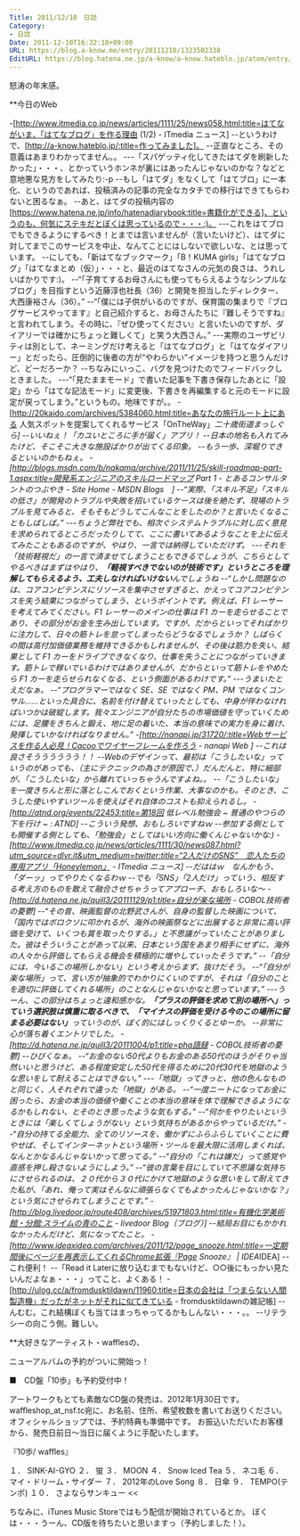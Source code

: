```yaml
---
Title: 2011/12/10　日誌
Category:
- 日誌
Date: 2011-12-10T16:32:18+09:00
URL: https://blog.a-know.me/entry/20111210/1323502338
EditURL: https://blog.hatena.ne.jp/a-know/a-know.hateblo.jp/atom/entry/12921228815727979376
---
```




怒涛の年末感。


**今日のWeb

-[http://www.itmedia.co.jp/news/articles/1111/25/news058.html:title=はてながいま、「はてなブログ」を作る理由 (1/2) - ITmedia ニュース]
--というわけで、[http://a-know.hateblo.jp/:title=作ってみました]。
--正直なところ、その意義はあまりわかってません。。
---「スパゲッティ化してきたはてダを刷新したかった」・・・、とかっていうホンネが裏にはあったんじゃないのかな？などと意地悪な見方をしてみたり:-p
--もし「はてダ」をなくして「はてブロ」に一本化、というのであれば、投稿済みの記事の完全なカタチでの移行はできてもらわないと困るなぁ。
--あと、はてダの投稿内容の[https://www.hatena.ne.jp/info/hatenadiarybook:title=書籍化ができる]、というのも、何気にステキだとぼくは思っているので・・・:)。
---これをはてブロでもできるようにするべき！とまでは言いませんが（言いたいけど）、はてダに対してまでこのサービスを中止、なんてことにはしないで欲しいな、とは思っています。
--にしても、「新はてなブックマーク」「B！KUMA girls」「はてなブログ」「はてなまとめ（仮）」・・・と、最近のはてなさんの元気の良さは、うれしいばかりです:)。
--“「子育てするお母さんにも使ってもらえるようなシンプルなブログ」を目指すという近藤淳也社長（36）と開発を担当したディレクター、大西康裕さん（36）。”
--“「僕には子供がいるのですが、保育園の集まりで『ブログサービスやってます』と自己紹介すると、お母さんたちに『難しそうですね』と言われてしまう。その時に、『ぜひ使ってください』と言いたいのですが、ダイアリーでは確かにちょっと難しくて」と笑う大西さん。”
---実際のユーザビリティは別として、ネーミングだけ考えると「はてなブログ」と「はてなダイアリー」とだったら、圧倒的に後者の方が“やわらかい”イメージを持つと思うんだけど、どーだろーか？
--ちなみにいっこ、バグを見つけたのでフィードバックしときました。
---“「見たままモード」で書いた記事を下書き保存したあとに「設定」から「はてな記法モード」に変更後、下書きを再編集すると元のモードに設定が戻ってしまう。”というもの。地味ですが。。
-[http://20kaido.com/archives/5384060.html:title=あなたの旅行ルート上にある 人気スポットを提案してくれるサービス「OnTheWay」*二十歳街道まっしぐら]
--いいねぇ！「カユいところに手が届く」アプリ！
--日本の地名も入れてみたけど、そこそこ大きな施設ばかりが出てくる印象。
--もう一歩、深堀りできるといいのかもねぇ。
-[http://blogs.msdn.com/b/nakama/archive/2011/11/25/skill-roadmap-part-1.aspx:title=開発系エンジニアのスキルロードマップ Part 1 - とあるコンサルタントのつぶやき - Site Home - MSDN Blogs　]
--“実際、「スキル不足」「スキルの低さ」が開発のトラブルや失敗を招いているケースは後を絶たず、現場のトラブルを見てみると、そもそもどうしてこんなことをしたのか？と言いたくなることもしばしば。”
---ちょうど弊社でも、相次ぐシステムトラブルに対し広く意見を求められてるところだったりしてて、ここに書いてあるようなことを上に伝えてみたこともあるのですが、やはり、一言では納得していただけず。
---それを「技術軽視だ」の一言で済ませてしまうこともできるでしょうが、こちらとしてやるべきはまずはやはり、<span class="deco" style="font-weight:bold;">「軽視すべきでないのが技術です」というところを理解してもらえるよう、工夫しなければいけない</span>んでしょうね
--“しかし問題なのは、コアコンピテンスにリソースを集中させすぎると、かえってコアコンピテンスを失う結果につながってしまう、というポイントです。例えば、F1 レーサーを考えてみてください。F1 レーサーのメインの仕事は F1 カーを走らせることであり、その部分がお金を生み出しています。ですが、だからといってそればかりに注力して、日々の筋トレを怠ってしまったらどうなるでしょうか？ しばらくの間は高付加価値業務を維持できるかもしれませんが、その後は筋力を失い、結果として F1 カーをドライブできなくなり、仕事を失うことにつながっていきます。筋トレで稼いでいるわけではありませんが、だからといって筋トレをやめたら F1 カーを走らせられなくなる、という側面があるわけです。”
---うまいたとえだなぁ。
--“プログラマーではなく SE、SE ではなく PM、PM ではなくコンサル……といった具合に、名前を付け替えていったとしても、中身が伴わなければいつかは破綻します。我々エンジニアが自分たちの市場価値を守っていくためには、足腰をきちんと鍛え、地に足の着いた、本当の意味での実力を身に着け、発揮していかなければなりません。”
-[http://nanapi.jp/31720/:title=Webサービスを作る人必見！Cacooでワイヤーフレームを作ろう - nanapi Web ]
--これは良さそうううううう！！
--Webのデザインって、最初は「こうしたいな」っていうのがあっても、（主にテクニックの為さが原因で、）だんだんと、特に細部が、「こうしたいな」から離れていっちゃうんですよね。。
--「こうしたいな」を一度きちんと形に落としこんでおくという作業、大事なのかも。そのとき、こうした使いやすいツールを使えばそれ自体のコストも抑えられるし。
-[http://atnd.org/events/22453:title=第18回 低レベル勉強会 ~ 普通のやつらの下を行け ~ : ATND]
--こういう発想、おもしろいですねｗ
--参加する側としても開催する側としても、「勉強会」としてはいい方向に働くんじゃないかな:)
-[http://www.itmedia.co.jp/news/articles/1111/30/news087.html?utm_source=dlvr.it&utm_medium=twitter:title=“2人だけのSNS”　恋人たちの専用アプリ「Honeylemon」 - ITmedia ニュース]
--だははｗ　なんかもう、「ダーッ」ってやりたくなるわｗ
--でも「SNS」「2人だけ」っていう、相反する考え方のものを敢えて融合させちゃうってアプローチ、おもしろいな〜
-[http://d.hatena.ne.jp/quill3/20111129/p1:title=自分が楽な場所 - COBOL技術者の憂鬱]
--“その昔、映画監督の北野武さんが、自身の監督した映画について、「国内ではボロクソに叩かれるが、海外の映画祭などに出展すると非常に高い評価を受けて、いくつも賞を取ったりする。」と不思議がっていたことがありました。彼はそういうことがあって以来、日本という国をあまり相手にせずに、海外の人々から評価してもらえる機会を積極的に増やしていったそうです。”
--「自分には、今いるこの場所しかない」という考えからまず、抜けだそう。
--“「自分が楽な場所」って、言い方が抽象的でわかりにくいのですが、それは「自分のことを適切に評価してくれる場所」のことなんじゃないかなと思っています。”
---うーん、この部分はちょっと違和感かな。<span class="deco" style="font-weight:bold;">「プラスの評価を求めて別の場所へ」っていう選択肢は慎重に取るべきで、「マイナスの評価を受ける今のこの場所に留まる必要はない」</span>っていうのが、ぼく的にはしっくりくるとゆーか。
--非常に心が落ち着くエントリでした。
-[http://d.hatena.ne.jp/quill3/20111004/p1:title=pha語録 - COBOL技術者の憂鬱]
--ひびくなぁ。
--“お金のない50代よりもお金のある50代のほうがそりゃ当然いいと思うけど、ある程度安定した50代を得るために20代30代を地獄のような思いをして耐えることはできない。”
---「地獄」ってきっと、他の色んなものと同じく、人それぞれで違った「地獄」がある。
--“一度ニートになってお金に困ったら、お金の本当の価値や働くことの本当の意味を体で理解できるようになるかもしれない、とそのとき思ったような気もする。”
--“何かをやりたいというときには「楽しくてしょうがない」という気持ちがあるからやっているだけ。”
--“自分の持てる全能力、全てのリソースを、働かずにふらふらしていくことに費やせば、そしてインターネットという場所・ツールを最大限に活用しまくれば、なんとかなるんじゃないかって思ってる。”
--“自分の「これは嫌だ」って感覚や直感を押し殺さないようにしよう。”
--“彼の言葉を目にしていて不思議な気持ちにさせられるのは、２０代から３０代にかけて地獄のような思いをして耐えてきた私が、「あれ、俺って実はそんなに頑張らなくてもよかったんじゃないかな？」という気にさせられてしまうことです。”
-[http://blog.livedoor.jp/route408/archives/51971803.html:title=有機化学美術館・分館:スライムの青のこと - livedoor Blog（ブログ）]
--結局お目にもかかれなかったんだけど、気になってたこと。
-[http://www.ideaxidea.com/archives/2011/12/page_snooze.html:title=一定期間後にページを再表示してくれるChrome拡張『Page Snooze』 | IDEA*IDEA]
--これ便利！
--「Read it Laterに放り込むまでもないけど、○○後にもっかい見たいんだよなぁ・・・」ってこと、よくある！
-[http://ulog.cc/a/fromdusktildawn/11960:title=日本の会社は「つまらない人間製造機」だったがネットがそれに似てきている - fromdusktildawnの雑記帳]
--んむむ。これ結構ぼくも当てはまっちゃってるかもしんない・・・。。
--リテラシーの向こう側。難しい。



**大好きなアーティスト・wafflesの、

ニューアルバムの予約がついに開始っ！


>>
■　CD盤「10歩」も予約受付中！

アートワークもとても素敵なCD盤の発売は、2012年1月30日です。
waffleshop_at_nsf.tc宛に、お名前、住所、希望枚数を書いてお送りください。
オフィシャルショップでは、予約特典も準備中です。
お振込いただいたお客様から、発売日前日〜当日に届くように手配いたします。

『10歩/ waffles』

１． SINK-AI-GYO
２． 蛍
３． MOON
４． Snow Iced Tea
５． ネコ毛
６． マイ・ドリーム・サイダー
７． 2012年のLove Song
８． 日傘
９． TEMPO(テンポ)
１０． さよならサンキュー
<<


ちなみに、iTunes Music Storeではもう配信が開始されているとか。
ぼくは・・・うーん、CD版を待ちたいと思いますっ（予約しました！）。
